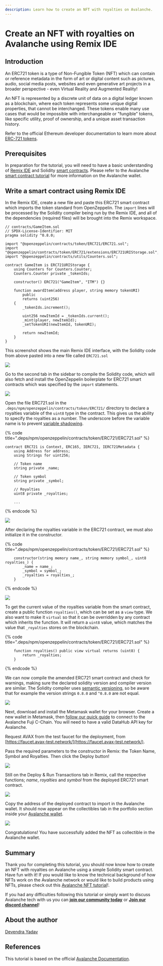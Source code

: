 ```yaml
---
description: Learn how to create an NFT with royalties on Avalanche.
---
```


# Create an NFT with royalties on Avalanche using Remix IDE

## Introduction

An ERC721 token is a type of Non-Fungible Token \(NFT\) which can contain or reference metadata in the form of art or digital content such as pictures, audio, social media posts, websites and even generative art projects in a broader perspective - even Virtual Reality and Augmented Reality!

An NFT is represented by a discrete unit of data on a digital ledger known as a blockchain, where each token represents some unique digital properties, that cannot be interchanged. These tokens enable many use cases that would be impossible with interchangeable or "fungible" tokens, like specific utility, proof of ownership, and a unique asset transaction history.

Refer to the official Ethereum developer documentation to learn more about [ERC-721 tokens](https://ethereum.org/en/developers/docs/standards/tokens/erc-721/).

## Prerequisites

In preparation for the tutorial, you will need to have a basic understanding of [Remix IDE](https://remix.ethereum.org/) and Solidity [smart contracts](https://solidity-by-example.org/). Please refer to the Avalanche [smart contract tutorial](https://learn.figment.io/network-documentation/avalanche/tutorials/deploy-a-smart-contract-on-avalanche-using-remix-and-metamask) for more information on the Avalanche wallet.

## Write a smart contract using Remix IDE

In the Remix IDE, create a new file and paste this ERC721 smart contract which imports the token standard from OpenZeppelin. The `import` lines will be processed by the Solidity compiler being run by the Remix IDE, and all of the dependencies \(required files\) will be brought into the Remix workspace.

```text
// contracts/GameItem.sol
// SPDX-License-Identifier: MIT
pragma solidity ^0.8.0;

import "@openzeppelin/contracts/token/ERC721/ERC721.sol";
import "@openzeppelin/contracts/token/ERC721/extensions/ERC721URIStorage.sol";
import "@openzeppelin/contracts/utils/Counters.sol";

contract GameItem is ERC721URIStorage {
    using Counters for Counters.Counter;
    Counters.Counter private _tokenIds;

    constructor() ERC721("GameItem", "ITM") {}

    function awardItem(address player, string memory tokenURI)
        public
        returns (uint256)
    {
        _tokenIds.increment();

        uint256 newItemId = _tokenIds.current();
        _mint(player, newItemId);
        _setTokenURI(newItemId, tokenURI);

        return newItemId;
    }
}
```

This screenshot shows the main Remix IDE interface, with the Solidity code from above pasted into a new file called `ERC721.sol`

![](../../../../.gitbook/assets/create-ERC721-contract.png)

Go to the second tab in the sidebar to compile the Solidity code, which will also fetch and install the OpenZeppelin boilerplate for ERC721 smart contracts which was specified by the `import` statements.

![](../../../../.gitbook/assets/compile-and-install-deps.png)

Open the file ERC721.sol in the `.deps/npm/openzeppelin/contracts/token/ERC721/` directory to declare a royalties variable of the `uint8` type in the contract. This gives us the ability to specify the royalties as a number. The underscore before the variable name is to prevent [variable shadowing](https://en.wikipedia.org/wiki/Variable_shadowing).

{% code title=".deps/npm/openzeppelin/contracts/token/ERC721/ERC721.sol" %}
```text
contract ERC721 is Context, ERC165, IERC721, IERC721Metadata {
    using Address for address;
    using Strings for uint256;

    // Token name
    string private _name;

    // Token symbol
    string private _symbol;

    // Royalties
    uint8 private _royalties;
    
    ...
```
{% endcode %}

![](../../../../.gitbook/assets/add-royalties-ERC721.png)

After declaring the royalties variable in the ERC721 contract, we must also initialize it in the constructor.

{% code title=".deps/npm/openzeppelin/contracts/token/ERC721/ERC721.sol" %}
```text
    constructor(string memory name_, string memory symbol_, uint8 royalties_) {
        _name = name_;
        _symbol = symbol_;
        _royalties = royalties_;
    }
```
{% endcode %}

![](../../../../.gitbook/assets/initialize-royalties-ERC721.png)

To get the current value of the royalties variable from the smart contract, create a public function `royalties()`, which can be set as a `view` type. We also want to make it `virtual` so that it can be overridden by any contract which inherits the function. It will return a `uint8` value, which matches the value that `_royalties` stores on the blockchain.

{% code title=".deps/npm/openzeppelin/contracts/token/ERC721/ERC721.sol" %}
```text
    function royalties() public view virtual returns (uint8) {
        return _royalties;
    }
```
{% endcode %}

We can now compile the amended ERC721 smart contract and check for warnings, making sure the declared solidity version and compiler version are similar. The Solidity compiler uses [semantic versioning](http://semver.org/), so be aware that for example the version strings `0.8.0` and `^0.8.0` are not equal.

![](../../../../.gitbook/assets/compile-ERC721.png)

Next, download and install the Metamask wallet for your browser. Create a new wallet in Metamask, then [follow our quick guide](https://learn.figment.io/network-documentation/avalanche/tutorials/deploy-a-smart-contract-on-avalanche-using-remix-and-metamask#step-1-setting-up-metamask) to connect to the Avalanche Fuji C-Chain. You will need to have a valid DataHub API key for Avalanche. 

Request AVAX from the test faucet for the deployment, from [https://faucet.avax-test.network/](https://faucet.avax-test.network/).

Pass the required parameters to the constructor in Remix: the Token Name, Symbol and Royalties. Then click the Deploy button!

![](../../../../.gitbook/assets/ERC721-Deploy.png)

Still on the Deploy & Run Transactions tab in Remix, call the respective functions; _name_, _royalties_ and _symbol_ from the deployed ERC721 smart contract.

![](../../../../.gitbook/assets/Deploy-And-Run-Transections.png)

Copy the address of the deployed contract to import in the Avalanche wallet. It should now appear on the collectibles tab in the portfolio section inside your [Avalanche wallet](https://wallet.avax.network/).

![](../../../../.gitbook/assets/Add-Collectibles.png)

Congratulations! You have successfully added the NFT as collectible in the Avalanche wallet.

## Summary

Thank you for completing this tutorial, you should now know how to create an NFT with royalties on Avalanche using a simple Solidity smart contract. Have fun with it! If you would like to know the technical background of how NFTs work on the Avalanche network or would like to build products using NFTs, please check out this [Avalanche NFT tutorial](https://learn.figment.io/network-documentation/avalanche/tutorials/create-mint-transfer-nft)!.

If you had any difficulties following this tutorial or simply want to discuss Avalanche tech with us you can [**join our community today**](https://community.figment.io/) or [**Join our discord channel**](https://discord.gg/fszyM7K)!

## About the author

[Devendra Yadav](https://community.figment.io/u/dev.koold)

## References

This tutorial is based on the official [Avalanche Documentation](https://docs.avax.network/build/tutorials/smart-contracts/deploy-a-smart-contract-on-avalanche-using-remix-and-metamask).


